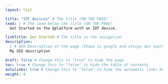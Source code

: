 ```yaml
---
layout: list

title: "IOT devices" # The title (ON THE PAGE)
lead: | # The lead below the title (ON THE PAGE)
  Get Started on the @platform with an IOT device.

linkTitle: Get Started # The title in the navigation
description:
  | # SEO Description of the page (Shows in google and atsign.dev search)
  My SEO description

draft: false # Change this to "true" to hide the page
toc: true # Change this to "false" to hide the table of contents
autolinks: true # Change this to "false" to hide the automatic links below your content
weight: 4
---
```


